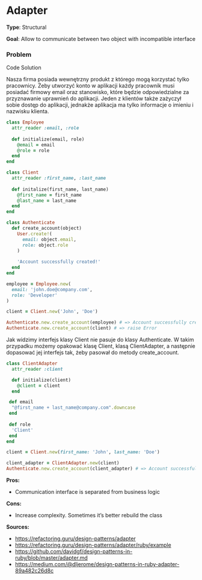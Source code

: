 # Adapter

**Type**: Structural

**Goal**: Allow to communicate between two object with incompatible interface

### Problem
Code
Solution

Nasza firma posiada wewnętrzny produkt z którego mogą korzystać tylko pracownicy. Żeby utworzyć konto w aplikacji każdy pracownik musi posiadać firmowy email oraz stanowisko, które będzie odpowiedzialne za przyznawanie uprawnień do aplikacji. Jeden z klientów także zażyczył sobie dostęp do aplikacji, jednakże aplikacja ma tylko informacje o imieniu i nazwisku klienta. 

``` Ruby
class Employee
  attr_reader :email, :role
  
  def initialize(email, role)
    @email = email
    @role = role
  end
end

class Client
  attr_reader :first_name, :last_name
  
  def initalize(first_name, last_name)
    @first_name = first_name
    @last_name = last_name
  end
end

class Authenticate
  def create_account(object)
    User.create!(
      email: object.email,
      role: object.role
    )
    
    'Account successfully created!'
  end
end

employee = Employee.new(
  email: 'john.doe@company.com',
  role: 'Developer'
)

client = Client.new('John', 'Doe')

Authenticate.new.create_account(employee) # => Account successfully created!
Authenticate.new.create_account(client) # => raise Error
```

Jak widzimy interfejs klasy Client nie pasuje do klasy Authenticate. W takim przypadku możemy opakować klasę Client, klasą ClientAdapter, a następnie dopasować jej interfejs tak, żeby pasował do metody create_account. 

``` Ruby
class ClientAdapter
  attr_reader :client

  def initialize(client)
    @client = client
  end

 def email
  "@first_name + last_name@company.com".downcase
 end
 
 def role
  'Client'
 end
end

client = Client.new(first_name: 'John', last_name: 'Doe')

client_adapter = ClientAdapter.new(client)
Authenticate.new.create_account(client_adapter) # => Account successfully created!
```

**Pros:**
- Communication interface is separated from business logic

**Cons:**
- Increase complexity. Sometimes it’s better rebuild the class

**Sources:**
- https://refactoring.guru/design-patterns/adapter
- https://refactoring.guru/design-patterns/adapter/ruby/example
- https://github.com/davidgf/design-patterns-in-ruby/blob/master/adapter.md
- https://medium.com/@dljerome/design-patterns-in-ruby-adapter-89a482c26d8c

